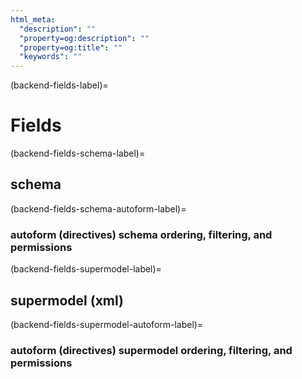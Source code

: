 ```yaml
---
html_meta:
  "description": ""
  "property=og:description": ""
  "property=og:title": ""
  "keywords": ""
---
```


(backend-fields-label)=

# Fields



(backend-fields-schema-label)=

## schema


(backend-fields-schema-autoform-label)=

### autoform (directives) schema ordering, filtering, and permissions


(backend-fields-supermodel-label)=

## supermodel (xml)


(backend-fields-supermodel-autoform-label)=

### autoform (directives) supermodel ordering, filtering, and permissions
